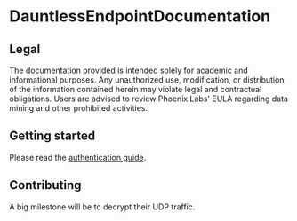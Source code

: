 # DauntlessEndpointDocumentation

## Legal
The documentation provided is intended solely for academic and informational purposes. Any unauthorized use, modification, or distribution of the information contained herein may violate legal and contractual obligations. Users are advised to review Phoenix Labs' EULA regarding data mining and other prohibited activities.

## Getting started
Please read the [authentication guide](./Login/README.md).

## Contributing
A big milestone will be to decrypt their UDP traffic.